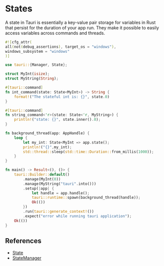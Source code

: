 # States

A state in Tauri is essentially a key-value pair storage for variables in Rust that persist for the duration of your app run. They make it possible to easily access variables across commands and threads.

```rust
#![cfg_attr(
all(not(debug_assertions), target_os = "windows"),
windows_subsystem = "windows"
)]

use tauri::{Manager, State};

struct MyInt(isize);
struct MyString(String);

#[tauri::command]
fn int_command(state: State<MyInt>) -> String {
    format!("The stateful int is: {}", state.0)
}

#[tauri::command]
fn string_command<'r>(state: State<'r, MyString>) {
    println!("state: {}", state.inner().0);
}

fn background_thread(app: AppHandle) {
    loop {
        let my_int: State<MyInt => app.state();
        println!("{}",my_int);
        std::thread::sleep(std::time::Duration::from_millis(1000));
    }
}

fn main() -> Result<(), ()> {
    tauri::Builder::default()
        .manage(MyInt(0))
        .manage(MyString("tauri".into()))
        .setup(|app| {
            let handle = app.handle();
            tauri::runtime::spawn(background_thread(handle));
            Ok(())
        })
        .run(tauri::generate_context!())
        .expect("error while running tauri application");
    Ok(())
}

```

## References

- [State](https://docs.rs/tauri/1.0.0/tauri/struct.State.html)
- [StateManager](https://docs.rs/tauri/1.0.0/tauri/struct.StateManager.html)
